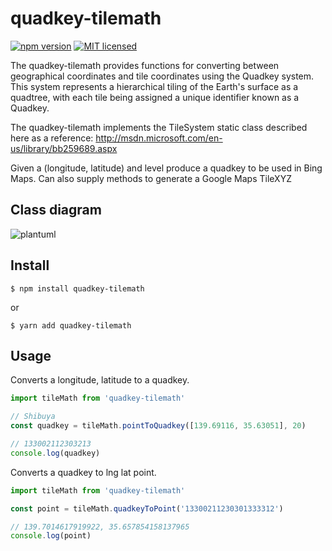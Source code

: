 # quadkey-tilemath
[![npm version](https://badge.fury.io/js/global-mercator.svg)](https://badge.fury.io/js/quadkey-tilemath)
[![MIT licensed](https://img.shields.io/badge/license-MIT-blue.svg)](https://raw.githubusercontent.com/glassonion1/quadkey-tilemath/main/LICENSE)

The quadkey-tilemath provides functions for converting between geographical coordinates and tile coordinates using the Quadkey system. This system represents a hierarchical tiling of the Earth's surface as a quadtree, with each tile being assigned a unique identifier known as a Quadkey.

The quadkey-tilemath implements the TileSystem static class described here as a reference: http://msdn.microsoft.com/en-us/library/bb259689.aspx

Given a (longitude, latitude) and level produce a quadkey to be used in Bing Maps. Can also supply methods to generate a Google Maps TileXYZ

## Class diagram
![plantuml](https://user-images.githubusercontent.com/1037944/219954819-e1670562-1027-4b34-8c62-1e7cd64d4796.svg)

## Install
```
$ npm install quadkey-tilemath
```
or
```
$ yarn add quadkey-tilemath
```

## Usage
Converts a longitude, latitude to a quadkey.
```ts
import tileMath from 'quadkey-tilemath'

// Shibuya
const quadkey = tileMath.pointToQuadkey([139.69116, 35.63051], 20)

// 133002112303213
console.log(quadkey)
```
Converts a quadkey to lng lat point.
```ts
import tileMath from 'quadkey-tilemath'

const point = tileMath.quadkeyToPoint('13300211230301333312')

// 139.7014617919922, 35.657854158137965
console.log(point)
```
